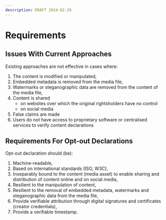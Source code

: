 ```yaml
---
description: DRAFT 2024-02-29
---
```


# Requirements

## Issues With Current Approaches

Existing approaches are not effective in cases where:

1. The content is modified or manipulated,
2. Embedded metadata is removed from the media file,
3. Watermarks or steganographic data are removed from the content of the media file,
4. Content is shared&#x20;
   * on websites over which the original rightsholders have no control
   * on social media
5. False claims are made&#x20;
6. Users do not have access to proprietary software or centralised services to verify content declarations

## Requirements For Opt-out Declarations

Opt-out declaration should (be):&#x20;

1. Machine-readable,
2. Based on international standards (ISO, W3C),
3. Inseparably bound to the content (media asset) to enable sharing and distribution of content online and on social media,
4. Resilient to the manipulation of content,&#x20;
5. Resilient to the removal of embedded metadata, watermarks and steganographic data from the media file,
6. Provide verifiable attribution through digital signatures and certificates (creator credentials),
7. Provide a verifiable timestamp.

